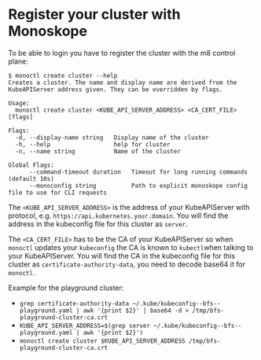 # Register your cluster with Monoskope

To be able to login you have to register the cluster with the m8 control plane:

```shell
$ monoctl create cluster --help
Creates a cluster. The name and display name are derived from the KubeAPIServer address given. They can be overridden by flags.

Usage:
  monoctl create cluster <KUBE_API_SERVER_ADDRESS> <CA_CERT_FILE> [flags]

Flags:
  -d, --display-name string   Display name of the cluster
  -h, --help                  help for cluster
  -n, --name string           Name of the cluster

Global Flags:
      --command-timeout duration   Timeout for long running commands (default 10s)
      --monoconfig string          Path to explicit monoskope config file to use for CLI requests
```

The `<KUBE_API_SERVER_ADDRESS>` is the address of your KubeAPIServer with protocol, e.g.
`https://api.kubernetes.your.domain`. You will find the address in the kubeconfig file for this cluster as `server`.

The `<CA_CERT_FILE>` has to be the CA of your KubeAPIServer so when
`monoctl` updates your `kubeconfig` the CA is known to `kubectl`when talking
to your KubeAPIServer. You will find the CA in the kubeconfig file for this cluster as `certificate-authority-data`, you need to decode base64 it for `monoctl`.

Example for the playground cluster:

* `grep certificate-authority-data ~/.kube/kubeconfig--bfs--playground.yaml | awk '{print $2}' | base64 -d > /tmp/bfs-playground-cluster-ca.crt`
* `KUBE_API_SERVER_ADDRESS=$(grep server ~/.kube/kubeconfig--bfs--playground.yaml | awk '{print $2}')`
* `monoctl create cluster $KUBE_API_SERVER_ADDRESS /tmp/bfs-playground-cluster-ca.crt`
